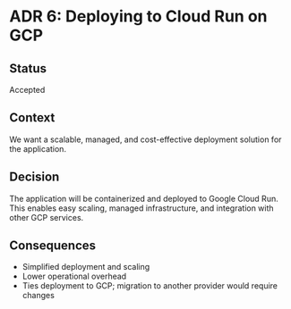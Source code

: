 # ADR 6: Deploying to Cloud Run on GCP

## Status
Accepted

## Context
We want a scalable, managed, and cost-effective deployment solution for the application.

## Decision
The application will be containerized and deployed to Google Cloud Run. This enables easy scaling, managed infrastructure, and integration with other GCP services.

## Consequences
- Simplified deployment and scaling
- Lower operational overhead
- Ties deployment to GCP; migration to another provider would require changes
